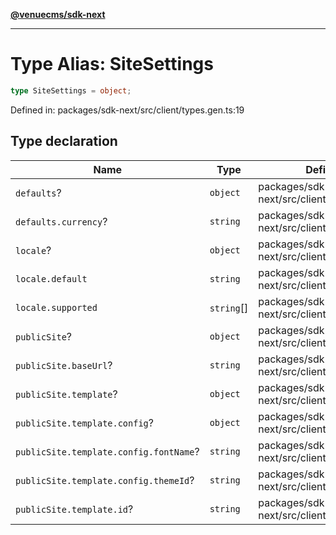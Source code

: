 [**@venuecms/sdk-next**](../Index.md)

***

# Type Alias: SiteSettings

```ts
type SiteSettings = object;
```

Defined in: packages/sdk-next/src/client/types.gen.ts:19

## Type declaration

| Name | Type | Defined in |
| ------ | ------ | ------ |
| <a id="defaults"></a> `defaults`? | `object` | packages/sdk-next/src/client/types.gen.ts:24 |
| `defaults.currency`? | `string` | packages/sdk-next/src/client/types.gen.ts:25 |
| <a id="locale"></a> `locale`? | `object` | packages/sdk-next/src/client/types.gen.ts:20 |
| `locale.default` | `string` | packages/sdk-next/src/client/types.gen.ts:21 |
| `locale.supported` | `string`[] | packages/sdk-next/src/client/types.gen.ts:22 |
| <a id="publicsite"></a> `publicSite`? | `object` | packages/sdk-next/src/client/types.gen.ts:27 |
| `publicSite.baseUrl`? | `string` | packages/sdk-next/src/client/types.gen.ts:28 |
| `publicSite.template`? | `object` | packages/sdk-next/src/client/types.gen.ts:29 |
| `publicSite.template.config`? | `object` | packages/sdk-next/src/client/types.gen.ts:31 |
| `publicSite.template.config.fontName`? | `string` | packages/sdk-next/src/client/types.gen.ts:33 |
| `publicSite.template.config.themeId`? | `string` | packages/sdk-next/src/client/types.gen.ts:32 |
| `publicSite.template.id`? | `string` | packages/sdk-next/src/client/types.gen.ts:30 |
